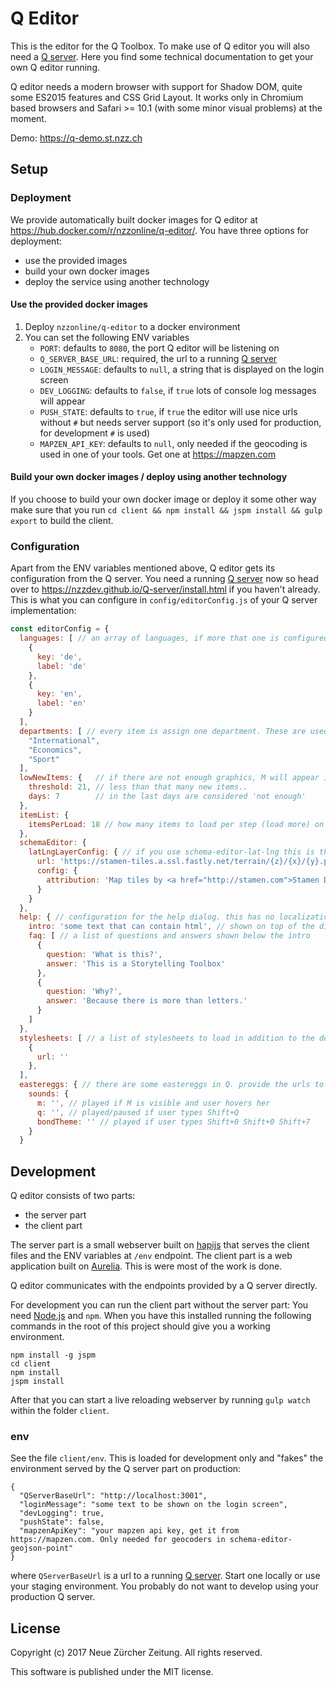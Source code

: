# Q Editor

This is the editor for the Q Toolbox. To make use of Q editor you will also need a [Q server](https://nzzdev.github.io/Q-server/).
Here you find some technical documentation to get your own Q editor running.

Q editor needs a modern browser with support for Shadow DOM, quite some ES2015 features and CSS Grid Layout. It works only in Chromium based browsers and Safari >= 10.1 (with some minor visual problems) at the moment.

Demo: https://q-demo.st.nzz.ch

## Setup
### Deployment
We provide automatically built docker images for Q editor at https://hub.docker.com/r/nzzonline/q-editor/.
You have three options for deployment:
- use the provided images
- build your own docker images
- deploy the service using another technology

#### Use the provided docker images
1. Deploy `nzzonline/q-editor` to a docker environment
2. You can set the following ENV variables
    - `PORT`: defaults to `8080`, the port Q editor will be listening on
    - `Q_SERVER_BASE_URL`: required, the url to a running [Q server](https://nzzdev.github.io/Q-server/)
    - `LOGIN_MESSAGE`: defaults to `null`, a string that is displayed on the login screen
    - `DEV_LOGGING`: defaults to `false`, if `true` lots of console log messages will appear
    - `PUSH_STATE`: defaults to `true`, if `true` the editor will use nice urls without `#` but needs server support (so it's only used for production, for development `#` is used)
    - `MAPZEN_API_KEY`: defaults to `null`, only needed if the geocoding is used in one of your tools. Get one at https://mapzen.com

#### Build your own docker images / deploy using another technology
If you choose to build your own docker image or deploy it some other way make sure that you run `cd client && npm install && jspm install && gulp export` to build the client.

### Configuration
Apart from the ENV variables mentioned above, Q editor gets its configuration from the Q server. You need a running [Q server](https://nzzdev.github.io/Q-server/) now so head over to https://nzzdev.github.io/Q-server/install.html if you haven't already. This is what you can configure in `config/editorConfig.js` of your Q server implementation:

```js
const editorConfig = {
  languages: [ // an array of languages, if more that one is configured, Q editor will show a language switcher
    {
      key: 'de',
      label: 'de'
    },
    {
      key: 'en',
      label: 'en'
    }
  ],
  departments: [ // every item is assign one department. These are used for the filtering on the overview.
    "International",
    "Economics",
    "Sport"
  ],
  lowNewItems: {   // if there are not enough graphics, M will appear instead of Q. This is used to configure 'not enough'.
    threshold: 21, // less than that many new items..
    days: 7        // in the last days are considered 'not enough'
  },
  itemList: {
    itemsPerLoad: 18 // how many items to load per step (load more) on item overview
  },
  schemaEditor: {
    latLngLayerConfig: { // if you use schema-editor-lat-lng this is the layer config for Leaflet
      url: 'https://stamen-tiles.a.ssl.fastly.net/terrain/{z}/{x}/{y}.png',
      config: {
        attribution: 'Map tiles by <a href="http://stamen.com">Stamen Design</a>, under <a href="http://creativecommons.org/licenses/by/3.0">CC BY 3.0</a>. Data by <a href="http://openstreetmap.org">OpenStreetMap</a>, under <a href="http://www.openstreetmap.org/copyright">ODbL</a>.'
      }
    }
  },
  help: { // configuration for the help dialog. this has no localization support for now :-(
    intro: 'some text that can contain html', // shown on top of the dialog
    faq: [ // a list of questions and answers shown below the intro
      {
        question: 'What is this?',
        answer: 'This is a Storytelling Toolbox'
      },
      {
        question: 'Why?',
        answer: 'Because there is more than letters.'
      }
    ]
  },
  stylesheets: [ // a list of stylesheets to load in addition to the default styles. Use this to load your theme if you do not like our design
    {
      url: ''
    },
  ],
  eastereggs: { // there are some eastereggs in Q. provide the urls to the soundfiles here. We do not distribute them because we do not have the copyright for the tunes we use at NZZ.
    sounds: {
      m: '', // played if M is visible and user hovers her
      q: '', // played/paused if user types Shift+Q
      bondTheme: '' // played if user types Shift+0 Shift+0 Shift+7
    }
  }
```

## Development

Q editor consists of two parts:
- the server part
- the client part

The server part is a small webserver built on [hapijs](https://hapijs.com/) that serves the client files and the ENV variables at `/env` endpoint.
The client part is a web application built on [Aurelia](http://aurelia.io). This is were most of the work is done.

Q editor communicates with the endpoints provided by a Q server directly.

For development you can run the client part without the server part:
You need [Node.js](https://nodejs.org/) and `npm`.
When you have this installed running the following commands in the root of this project should give you a working environment.

```
npm install -g jspm
cd client
npm install
jspm install
```

After that you can start a live reloading webserver by running `gulp watch` within the folder `client`.

### env
See the file `client/env`. This is loaded for development only and "fakes" the environment served by the Q server part on production:
```
{
  "QServerBaseUrl": "http://localhost:3001",
  "loginMessage": "some text to be shown on the login screen",
  "devLogging": true,
  "pushState": false,
  "mapzenApiKey": "your mapzen api key, get it from https://mapzen.com. Only needed for geocoders in schema-editor-geojson-point"
}
```
where `QServerBaseUrl` is a url to a running [Q server](https://github.com/nzzdev/Q-server).
Start one locally or use your staging environment. You probably do not want to develop using your production Q server.


## License
Copyright (c) 2017 Neue Zürcher Zeitung. All rights reserved.

This software is published under the MIT license.
